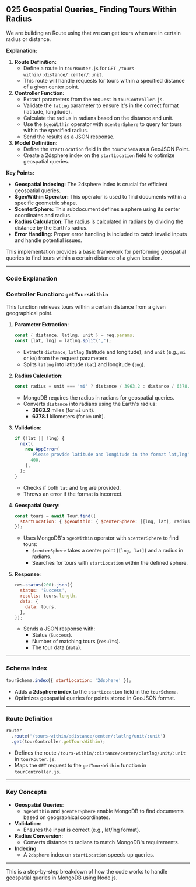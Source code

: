 ## 025 Geospatial Queries\_ Finding Tours Within Radius

We are building an Route using that we can get tours when are in certain radius or distance.

**Explanation:**

1. **Route Definition:**
   - Define a route in `tourRouter.js` for `GET /tours-within/:distance/:center/:unit`.
   - This route will handle requests for tours within a specified distance of a given center point.
2. **Controller Function:**
   - Extract parameters from the request in `tourController.js`.
   - Validate the `latlng` parameter to ensure it's in the correct format (latitude, longitude).
   - Calculate the radius in radians based on the distance and unit.
   - Use the `$geoWithin` operator with `$centerSphere` to query for tours within the specified radius.
   - Send the results as a JSON response.
3. **Model Definition:**
   - Define the `startLocation` field in the `tourSchema` as a GeoJSON Point.
   - Create a 2dsphere index on the `startLocation` field to optimize geospatial queries.

**Key Points:**

- **Geospatial Indexing:** The 2dsphere index is crucial for efficient geospatial queries.
- **$geoWithin Operator:** This operator is used to find documents within a specific geometric shape.
- **$centerSphere:** This subdocument defines a sphere using its center coordinates and radius.
- **Radius Calculation:** The radius is calculated in radians by dividing the distance by the Earth's radius.
- **Error Handling:** Proper error handling is included to catch invalid inputs and handle potential issues.

This implementation provides a basic framework for performing geospatial queries to find tours within a certain distance of a given location.

---

### **Code Explanation**

### **Controller Function: `getToursWithin`**

This function retrieves tours within a certain distance from a given geographical point.

1. **Parameter Extraction**:

   ```jsx
   const { distance, latlng, unit } = req.params;
   const [lat, lng] = latlng.split(',');
   ```

   - Extracts `distance`, `latlng` (latitude and longitude), and `unit` (e.g., `mi` or `km`) from the request parameters.
   - Splits `latlng` into latitude (`lat`) and longitude (`lng`).

2. **Radius Calculation**:

   ```jsx
   const radius = unit === 'mi' ? distance / 3963.2 : distance / 6378.1;
   ```

   - MongoDB requires the radius in radians for geospatial queries.
   - Converts `distance` into radians using the Earth's radius:
     - **3963.2** miles (for `mi` unit).
     - **6378.1** kilometers (for `km` unit).

3. **Validation**:

   ```jsx
   if (!lat || !lng) {
     next(
       new AppError(
         'Please provide latitude and longitude in the format lat,lng',
         400,
       ),
     );
   }
   ```

   - Checks if both `lat` and `lng` are provided.
   - Throws an error if the format is incorrect.

4. **Geospatial Query**:

   ```jsx
   const tours = await Tour.find({
     startLocation: { $geoWithin: { $centerSphere: [[lng, lat], radius] } },
   });
   ```

   - Uses MongoDB's `$geoWithin` operator with `$centerSphere` to find tours:
     - `$centerSphere` takes a center point (`[lng, lat]`) and a radius in radians.
     - Searches for tours with `startLocation` within the defined sphere.

5. **Response**:

   ```jsx
   res.status(200).json({
     status: 'Success',
     results: tours.length,
     data: {
       data: tours,
     },
   });
   ```

   - Sends a JSON response with:
     - Status (`Success`).
     - Number of matching tours (`results`).
     - The tour data (`data`).

---

### **Schema Index**

```jsx
tourSchema.index({ startLocation: '2dsphere' });
```

- Adds a **2dsphere index** to the `startLocation` field in the `tourSchema`.
- Optimizes geospatial queries for points stored in GeoJSON format.

---

### **Route Definition**

```jsx
router
  .route('/tours-within/:distance/center/:latlng/unit/:unit')
  .get(tourController.getToursWithin);
```

- Defines the route `/tours-within/:distance/center/:latlng/unit/:unit` in `tourRouter.js`.
- Maps the `GET` request to the `getToursWithin` function in `tourController.js`.

---

### **Key Concepts**

- **Geospatial Queries**:
  - `$geoWithin` and `$centerSphere` enable MongoDB to find documents based on geographical coordinates.
- **Validation**:
  - Ensures the input is correct (e.g., lat/lng format).
- **Radius Conversion**:
  - Converts distance to radians to match MongoDB's requirements.
- **Indexing**:
  - A `2dsphere` index on `startLocation` speeds up queries.

---

This is a step-by-step breakdown of how the code works to handle geospatial queries in MongoDB using Node.js.
